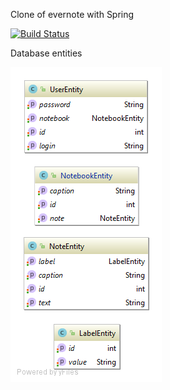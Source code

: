 Clone of evernote with Spring 

[![Build Status](https://travis-ci.org/Astel/epamNote.svg?branch=master)](https://travis-ci.org/Astel/epamNote)

Database entities

![picture](src/main/java/resources/diagram.png)